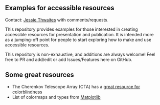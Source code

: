 ## Examples for accessible resources
Contact: [Jessie Thwaites](thwaites@wisc.edu) with comments/requests.

This repository provides examples for those interested in creating accessible resources for presentation and publication. It is intended more as a jumping-off point for people to start exploring how to make and use accessible resources.

This repository is non-exhaustive, and additions are always welcome! Feel free to PR and add/edit or add Issues/Features here on GitHub.

## Some great resources
* The Cherenkov Telescope Array (CTA) has a [great resource for colorblindness](https://www.cta-observatory.org/wp-content/uploads/2021/02/CTA_ColourBlindnessBestPractices.pdf)
* List of colormaps and types from [Matplotlib](https://matplotlib.org/stable/tutorials/colors/colormaps.html)